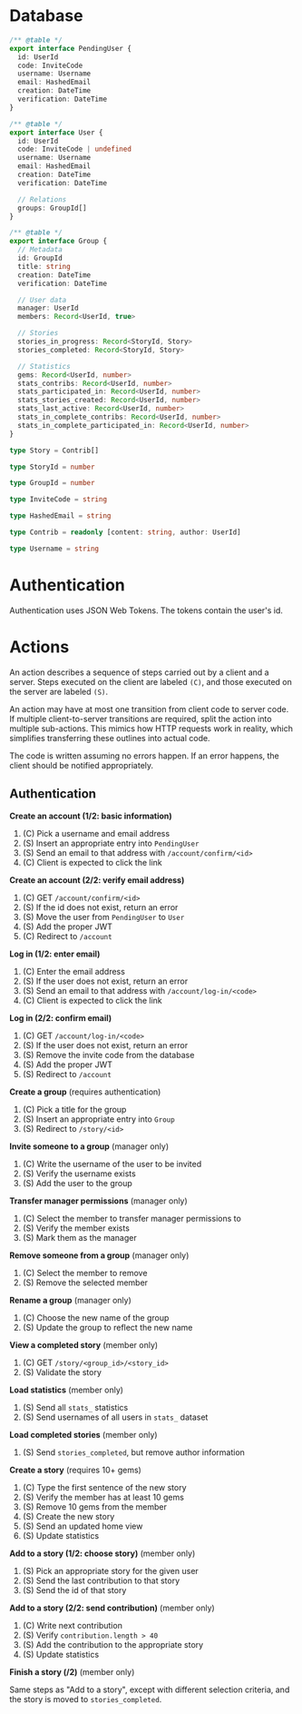 # Database

```ts
/** @table */
export interface PendingUser {
  id: UserId
  code: InviteCode
  username: Username
  email: HashedEmail
  creation: DateTime
  verification: DateTime
}

/** @table */
export interface User {
  id: UserId
  code: InviteCode | undefined
  username: Username
  email: HashedEmail
  creation: DateTime
  verification: DateTime

  // Relations
  groups: GroupId[]
}

/** @table */
export interface Group {
  // Metadata
  id: GroupId
  title: string
  creation: DateTime
  verification: DateTime

  // User data
  manager: UserId
  members: Record<UserId, true>

  // Stories
  stories_in_progress: Record<StoryId, Story>
  stories_completed: Record<StoryId, Story>

  // Statistics
  gems: Record<UserId, number>
  stats_contribs: Record<UserId, number>
  stats_participated_in: Record<UserId, number>
  stats_stories_created: Record<UserId, number>
  stats_last_active: Record<UserId, number>
  stats_in_complete_contribs: Record<UserId, number>
  stats_in_complete_participated_in: Record<UserId, number>
}

type Story = Contrib[]

type StoryId = number

type GroupId = number

type InviteCode = string

type HashedEmail = string

type Contrib = readonly [content: string, author: UserId]

type Username = string
```

# Authentication

Authentication uses JSON Web Tokens. The tokens contain the user's id.

# Actions

An action describes a sequence of steps carried out by a client and a server.
Steps executed on the client are labeled `(C)`, and those executed on the server
are labeled `(S)`.

An action may have at most one transition from client code to server code. If
multiple client-to-server transitions are required, split the action into
multiple sub-actions. This mimics how HTTP requests work in reality, which
simplifies transferring these outlines into actual code.

The code is written assuming no errors happen. If an error happens, the client
should be notified appropriately.

## Authentication

**Create an account (1/2: basic information)**

1. (C) Pick a username and email address
2. (S) Insert an appropriate entry into `PendingUser`
3. (S) Send an email to that address with `/account/confirm/<id>`
4. (C) Client is expected to click the link

**Create an account (2/2: verify email address)**

1. (C) GET `/account/confirm/<id>`
2. (S) If the id does not exist, return an error
3. (S) Move the user from `PendingUser` to `User`
4. (S) Add the proper JWT
5. (C) Redirect to `/account`

**Log in (1/2: enter email)**

1. (C) Enter the email address
2. (S) If the user does not exist, return an error
3. (S) Send an email to that address with `/account/log-in/<code>`
4. (C) Client is expected to click the link

**Log in (2/2: confirm email)**

1. (C) GET `/account/log-in/<code>`
2. (S) If the user does not exist, return an error
3. (S) Remove the invite code from the database
4. (S) Add the proper JWT
5. (S) Redirect to `/account`

**Create a group** (requires authentication)

1. (C) Pick a title for the group
2. (S) Insert an appropriate entry into `Group`
3. (S) Redirect to `/story/<id>`

**Invite someone to a group** (manager only)

1. (C) Write the username of the user to be invited
2. (S) Verify the username exists
3. (S) Add the user to the group

**Transfer manager permissions** (manager only)

1. (C) Select the member to transfer manager permissions to
2. (S) Verify the member exists
3. (S) Mark them as the manager

**Remove someone from a group** (manager only)

1. (C) Select the member to remove
2. (S) Remove the selected member

**Rename a group** (manager only)

1. (C) Choose the new name of the group
2. (S) Update the group to reflect the new name

**View a completed story** (member only)

1. (C) GET `/story/<group_id>/<story_id>`
2. (S) Validate the story

**Load statistics** (member only)

1. (S) Send all `stats_` statistics
2. (S) Send usernames of all users in `stats_` dataset

**Load completed stories** (member only)

1. (S) Send `stories_completed`, but remove author information

**Create a story** (requires 10+ gems)

1. (C) Type the first sentence of the new story
2. (S) Verify the member has at least 10 gems
3. (S) Remove 10 gems from the member
4. (S) Create the new story
5. (S) Send an updated home view
6. (S) Update statistics

**Add to a story (1/2: choose story)** (member only)

1. (S) Pick an appropriate story for the given user
2. (S) Send the last contribution to that story
3. (S) Send the id of that story

**Add to a story (2/2: send contribution)** (member only)

1. (C) Write next contribution
2. (S) Verify `contribution.length > 40`
3. (S) Add the contribution to the appropriate story
4. (S) Update statistics

**Finish a story (/2)** (member only)

Same steps as "Add to a story", except with different selection criteria, and
the story is moved to `stories_completed`.
